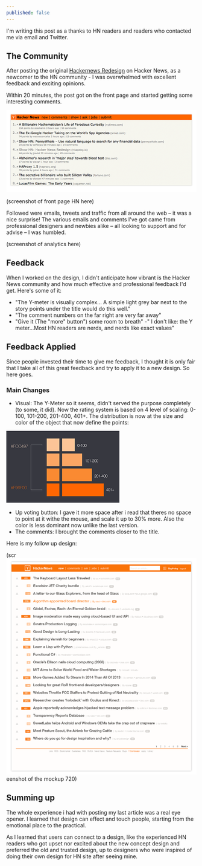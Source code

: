 ```yaml
---
published: false
---
```


I'm writing this post as a thanks to HN readers and readers who contacted me via email and Twitter.

## The Community

After posting the original [Hackernews Redesign](http://hilapeleg.io/2014/06/01/hackernews-redesign/) on Hacker News, as a newcomer to the HN community - I was overwhelmed with excellent feedback and exciting opinions.

Within 20 minutes, the post got on the front page and started getting some interesting comments.

![HN-top-4.png](/media/HN-top-4.png)

(screenshot of front page HN here)

Followed were emails, tweets and traffic from all around the web – it was a nice surprise!
The various emails and comments I've got came from professional designers and newbies alike – all looking to support and for advise – I was humbled.

(screenshot of analytics here)


## Feedback

When I worked on the design, I didn't anticipate how vibrant is the Hacker News community and how much effective and professional feedback I'd get. Here's some of it:

- "The Y-meter is visually complex... A simple light grey bar next to the story points under the title would do this well."
- "The comment numbers on the far right are very far away"
- "Give it (The "more" button") some room to breath"
-" I don't like: the Y meter...Most HN readers are nerds, and nerds like exact values"



## Feedback Applied

Since people invested their time to give me feedback, I thought it is only fair that I take all of this great feedback and try to apply it to a new design. So here goes.

### Main Changes

- Visual: The Y-Meter so it seems, didn't served the purpose completely (to some, it did).
Now the rating system is based on 4 level of scaling: 0-100, 101-200, 201-400, 401+. The distribution is now at the size and color of the object that now define the points:

![](/media/ranking.png)

- Up voting button: I gave it more space after i read that theres no space to point at it withe the mouse, and scale it up to 30% more. Also the color is less dominant now unlike the last version. 
- The comments: I brought the comments closer to the title.

Here is my follow up design:

(scr![web_mockup.png](/media/web_mockup.png)
eenshot of the mockup 720)





## Summing up

The whole experience i had with posting my last article was a real eye opener. I learned that design can effect and touch people, starting from the emotional place to the practical.

As I learned that users can connect to a design, like the experienced HN readers who got upset nor excited about the new concept design and preferred the old and trusted design, up to designers who were inspired of doing their own design for HN site after seeing mine.